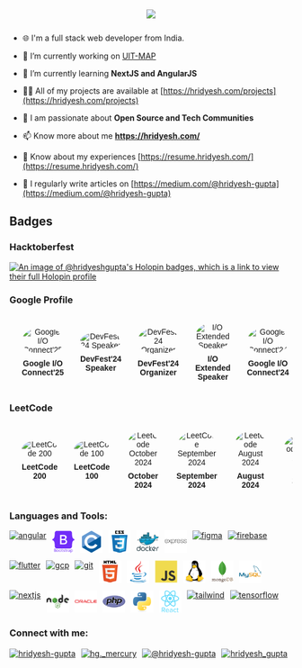 <h1 align="center">
    <img src="https://readme-typing-svg.herokuapp.com/?font=Righteous&size=35&center=true&vCenter=true&width=500&height=70&duration=4000&lines=Hi+There!+👋;+I'm+Hridyesh+Gupta!;" />
</h1>


- 🌐 I'm a full stack web developer from India.
  
- 🔭 I’m currently working on [UIT-MAP](uitmap.com)

- 🌱 I’m currently learning **NextJS and AngularJS**

- 👨‍💻 All of my projects are available at [https://hridyesh.com/projects](https://hridyesh.com/projects)

- 💬 I am passionate about **Open Source and Tech Communities**

- 📫 Know more about me **https://hridyesh.com/**

- 📄 Know about my experiences [https://resume.hridyesh.com/](https://resume.hridyesh.com/)

- 📝 I regularly write articles on [https://medium.com/@hridyesh-gupta](https://medium.com/@hridyesh-gupta)

## Badges

### Hacktoberfest

[![An image of @hridyeshgupta's Holopin badges, which is a link to view their full Holopin profile](https://holopin.me/hridyeshgupta)](https://holopin.io/@hridyeshgupta)

### Google Profile
<div align="center" style="font-family: Arial, sans-serif; margin-top: 20px;">
  <a href="https://g.dev/hridyesh" style="text-decoration: none; color: inherit;">
    <table style="border-collapse: separate; border-spacing: 15px 10px;">
      <tr>
          <td align="center">
          <img src="https://developers.google.com/static/profile/badges/events/io/2025/registered/badge.svg" 
               alt="Google I/O Connect'25" 
               style="width: 120px; height: 120px; border-radius: 50%;">
          <div style="margin-top: 8px; font-weight: bold; font-size: 14px;">Google I/O Connect'25</div>
        </td>
        <td align="center">
          <img src="https://developers.google.com/static/profile/badges/events/community/devfest/2024/speaker/badge.svg" 
               alt="DevFest'24 Speaker" 
               style="width: 120px; height: 120px; border-radius: 50%;">
          <div style="margin-top: 8px; font-weight: bold; font-size: 14px;">DevFest'24 Speaker</div>
        </td>
          <td align="center">
          <img src="https://developers.google.com/static/profile/badges/events/community/devfest/2024/organizer/badge.svg" 
               alt="DevFest'24 Organizer" 
               style="width: 120px; height: 120px; border-radius: 50%;">
          <div style="margin-top: 8px; font-weight: bold; font-size: 14px;">DevFest'24 Organizer</div>
        </td>
        <td align="center">
          <img src="https://developers.google.com/static/profile/badges/community/extended/speaker/badge.svg" 
               alt="I/O Extended Speaker" 
               style="width: 120px; height: 120px; border-radius: 50%;">
          <div style="margin-top: 8px; font-weight: bold; font-size: 14px;">I/O Extended Speaker</div>
        </td>
        <td align="center">
          <img src="https://developers.google.com/static/profile/badges/events/io/2024/connect/bengaluru/badge.svg" 
               alt="Google I/O Connect'24" 
               style="width: 120px; height: 120px; border-radius: 50%;">
          <div style="margin-top: 8px; font-weight: bold; font-size: 14px;">Google I/O Connect'24</div>
        </td>
        <td align="center">
          <img src="https://developers.google.com/static/profile/badges/events/community/iwd/2024/badge.svg" 
               alt="WTM Event Organizer" 
               style="width: 120px; height: 120px; border-radius: 50%;">
          <div style="margin-top: 8px; font-weight: bold; font-size: 14px;">WTM Event Organizer</div>
        </td>
        <td align="center">
          <img src="https://developers.google.com/static/profile/badges/events/community/solution-challenge/2024/registered/badge.svg" 
               alt="Solution Challenge'24" 
               style="width: 120px; height: 120px; border-radius: 50%;">
          <div style="margin-top: 8px; font-weight: bold; font-size: 14px;">Solution Challenge'24</div>
        </td>
        <td align="center">
          <img src="https://developers.google.com/static/profile/badges/events/community/devfest/2023/attendee/badge.svg" 
               alt="DevFest'23 Organizer" 
               style="width: 120px; height: 120px; border-radius: 50%;">
          <div style="margin-top: 8px; font-weight: bold; font-size: 14px;">DevFest'23 Organizer</div>
        </td>
        <td align="center">
          <img src="https://developers.google.com/static/profile/badges/community/innovators/cloud/2021_member/badge.svg" 
               alt="Google Cloud Innovator" 
               style="width: 120px; height: 120px; border-radius: 50%;">
          <div style="margin-top: 8px; font-weight: bold; font-size: 14px;">Google Cloud Innovator</div>
        </td>
        <td align="center">
          <img src="https://developers.google.com/static/profile/badges/playlists/gdsc/gdsc-leads/badge.svg" 
               alt="GDSC Lead-UIT'23" 
               style="width: 160px !important; height: 120px; border-radius: 50%;">
          <div style="margin-top: 8px; font-weight: bold; font-size: 14px;">GDSC Lead'23</div>
        </td>
      </tr>
    </table>
  </a>
</div>

### LeetCode

<div align="center" style="font-family: Arial, sans-serif; margin-top: 20px;">
  <a href="https://leetcode.com/u/Hridyesh_Gupta/" style="text-decoration: none; color: inherit;">
    <table style="border-collapse: separate; border-spacing: 15px 10px;">
      <tr>
        <td align="center">
          <img src="https://assets.leetcode.com/static_assets/marketing/2024-200.gif" 
               alt="LeetCode 200" 
               style="width: 100px; height: 100px; border-radius: 50%; cursor: pointer;">
          <div style="margin-top: 8px; font-weight: bold; font-size: 14px;">LeetCode 200</div>
        </td>
        <td align="center">
          <img src="https://assets.leetcode.com/static_assets/marketing/2024-100-new.gif" 
               alt="LeetCode 100" 
               style="width: 100px; height: 100px; border-radius: 50%; cursor: pointer;">
          <div style="margin-top: 8px; font-weight: bold; font-size: 14px;">LeetCode 100</div>
        </td>
        <td align="center">
          <img src="https://leetcode.com/static/images/badges/2024/gif/2024-10.gif" 
               alt="LeetCode October 2024" 
               style="width: 100px; height: 100px; border-radius: 50%; cursor: pointer;">
          <div style="margin-top: 8px; font-weight: bold; font-size: 14px;">October 2024</div>
        </td>
        <td align="center">
          <img src="https://leetcode.com/static/images/badges/2024/gif/2024-09.gif" 
               alt="LeetCode September 2024" 
               style="width: 100px; height: 100px; border-radius: 50%; cursor: pointer;">
          <div style="margin-top: 8px; font-weight: bold; font-size: 14px;">September 2024</div>
        </td>
        <td align="center">
          <img src="https://leetcode.com/static/images/badges/2024/gif/2024-08.gif" 
               alt="LeetCode August 2024" 
               style="width: 100px; height: 100px; border-radius: 50%; cursor: pointer;">
          <div style="margin-top: 8px; font-weight: bold; font-size: 14px;">August 2024</div>
        </td>
        <td align="center">
          <img src="https://leetcode.com/static/images/badges/2024/gif/2024-07.gif" 
               alt="LeetCode July 2024" 
               style="width: 100px; height: 100px; border-radius: 50%; cursor: pointer;">
          <div style="margin-top: 8px; font-weight: bold; font-size: 14px;">July 2024</div>
        </td>
        <td align="center">
          <img src="https://assets.leetcode.com/static_assets/marketing/2024-50.gif" 
               alt="LeetCode 50" 
               style="width: 100px; height: 100px; border-radius: 50%; cursor: pointer;">
          <div style="margin-top: 8px; font-weight: bold; font-size: 14px;">LeetCode 50</div>
        </td>
      </tr>
    </table>
  </a>
</div>

<h3 align="left">Languages and Tools:</h3>
<p align="left" style="display: flex; flex-wrap: wrap; gap: 10px;">
  <a href="https://angular.io" target="_blank" rel="noreferrer">
    <img src="https://angular.io/assets/images/logos/angular/angular.svg" alt="angular" width="40" height="40"/>
  </a>
  <a href="https://getbootstrap.com" target="_blank" rel="noreferrer">
    <img src="https://raw.githubusercontent.com/devicons/devicon/master/icons/bootstrap/bootstrap-plain-wordmark.svg" alt="bootstrap" width="40" height="40"/>
  </a>
  <a href="https://www.cprogramming.com/" target="_blank" rel="noreferrer">
    <img src="https://raw.githubusercontent.com/devicons/devicon/master/icons/c/c-original.svg" alt="c" width="40" height="40"/>
  </a>
  <a href="https://www.w3schools.com/css/" target="_blank" rel="noreferrer">
    <img src="https://raw.githubusercontent.com/devicons/devicon/master/icons/css3/css3-original-wordmark.svg" alt="css3" width="40" height="40"/>
  </a>
  <a href="https://www.docker.com/" target="_blank" rel="noreferrer">
    <img src="https://raw.githubusercontent.com/devicons/devicon/master/icons/docker/docker-original-wordmark.svg" alt="docker" width="40" height="40"/>
  </a>
  <a href="https://expressjs.com" target="_blank" rel="noreferrer">
    <img src="https://raw.githubusercontent.com/devicons/devicon/master/icons/express/express-original-wordmark.svg" alt="express" width="40" height="40"/>
  </a>
  <a href="https://www.figma.com/" target="_blank" rel="noreferrer">
    <img src="https://www.vectorlogo.zone/logos/figma/figma-icon.svg" alt="figma" width="40" height="40"/>
  </a>
  <a href="https://firebase.google.com/" target="_blank" rel="noreferrer">
    <img src="https://www.vectorlogo.zone/logos/firebase/firebase-icon.svg" alt="firebase" width="40" height="40"/>
  </a>
  <a href="https://flutter.dev" target="_blank" rel="noreferrer">
    <img src="https://www.vectorlogo.zone/logos/flutterio/flutterio-icon.svg" alt="flutter" width="40" height="40"/>
  </a>
  <a href="https://cloud.google.com" target="_blank" rel="noreferrer">
    <img src="https://www.vectorlogo.zone/logos/google_cloud/google_cloud-icon.svg" alt="gcp" width="40" height="40"/>
  </a>
  <a href="https://git-scm.com/" target="_blank" rel="noreferrer">
    <img src="https://www.vectorlogo.zone/logos/git-scm/git-scm-icon.svg" alt="git" width="40" height="40"/>
  </a>
  <a href="https://www.w3.org/html/" target="_blank" rel="noreferrer">
    <img src="https://raw.githubusercontent.com/devicons/devicon/master/icons/html5/html5-original-wordmark.svg" alt="html5" width="40" height="40"/>
  </a>
  <a href="https://www.java.com" target="_blank" rel="noreferrer">
    <img src="https://raw.githubusercontent.com/devicons/devicon/master/icons/java/java-original.svg" alt="java" width="40" height="40"/>
  </a>
  <a href="https://developer.mozilla.org/en-US/docs/Web/JavaScript" target="_blank" rel="noreferrer">
    <img src="https://raw.githubusercontent.com/devicons/devicon/master/icons/javascript/javascript-original.svg" alt="javascript" width="40" height="40"/>
  </a>
  <a href="https://www.linux.org/" target="_blank" rel="noreferrer">
    <img src="https://raw.githubusercontent.com/devicons/devicon/master/icons/linux/linux-original.svg" alt="linux" width="40" height="40"/>
  </a>
  <a href="https://www.mongodb.com/" target="_blank" rel="noreferrer">
    <img src="https://raw.githubusercontent.com/devicons/devicon/master/icons/mongodb/mongodb-original-wordmark.svg" alt="mongodb" width="40" height="40"/>
  </a>
  <a href="https://www.mysql.com/" target="_blank" rel="noreferrer">
    <img src="https://raw.githubusercontent.com/devicons/devicon/master/icons/mysql/mysql-original-wordmark.svg" alt="mysql" width="40" height="40"/>
  </a>
  <a href="https://nextjs.org/" target="_blank" rel="noreferrer">
    <img src="https://cdn.worldvectorlogo.com/logos/nextjs-2.svg" alt="nextjs" width="40" height="40"/>
  </a>
  <a href="https://nodejs.org" target="_blank" rel="noreferrer">
    <img src="https://raw.githubusercontent.com/devicons/devicon/master/icons/nodejs/nodejs-original-wordmark.svg" alt="nodejs" width="40" height="40"/>
  </a>
  <a href="https://www.oracle.com/" target="_blank" rel="noreferrer">
    <img src="https://raw.githubusercontent.com/devicons/devicon/master/icons/oracle/oracle-original.svg" alt="oracle" width="40" height="40"/>
  </a>
  <a href="https://www.php.net" target="_blank" rel="noreferrer">
    <img src="https://raw.githubusercontent.com/devicons/devicon/master/icons/php/php-original.svg" alt="php" width="40" height="40"/>
  </a>
  <a href="https://www.python.org" target="_blank" rel="noreferrer">
    <img src="https://raw.githubusercontent.com/devicons/devicon/master/icons/python/python-original.svg" alt="python" width="40" height="40"/>
  </a>
  <a href="https://reactjs.org/" target="_blank" rel="noreferrer">
    <img src="https://raw.githubusercontent.com/devicons/devicon/master/icons/react/react-original-wordmark.svg" alt="react" width="40" height="40"/>
  </a>
  <a href="https://tailwindcss.com/" target="_blank" rel="noreferrer">
    <img src="https://www.vectorlogo.zone/logos/tailwindcss/tailwindcss-icon.svg" alt="tailwind" width="40" height="40"/>
  </a>
  <a href="https://www.tensorflow.org" target="_blank" rel="noreferrer">
    <img src="https://www.vectorlogo.zone/logos/tensorflow/tensorflow-icon.svg" alt="tensorflow" width="40" height="40"/>
  </a>
</p>

<h3 align="left">Connect with me:</h3>
<p align="left" style="display: flex; gap: 10px;">
  <a href="https://linkedin.com/in/hridyesh-gupta" target="blank">
    <img align="center" src="https://raw.githubusercontent.com/rahuldkjain/github-profile-readme-generator/master/src/images/icons/Social/linked-in-alt.svg" alt="hridyesh-gupta" height="30" width="40" />
  </a>
  <a href="https://instagram.com/hg._mercury" target="blank">
    <img align="center" src="https://raw.githubusercontent.com/rahuldkjain/github-profile-readme-generator/master/src/images/icons/Social/instagram.svg" alt="hg._mercury" height="30" width="40" />
  </a>
  <a href="https://medium.com/@hridyesh-gupta" target="blank">
    <img align="center" src="https://raw.githubusercontent.com/rahuldkjain/github-profile-readme-generator/master/src/images/icons/Social/medium.svg" alt="@hridyesh-gupta" height="30" width="40" />
  </a>
  <a href="https://www.leetcode.com/hridyesh_gupta" target="blank">
    <img align="center" src="https://raw.githubusercontent.com/rahuldkjain/github-profile-readme-generator/master/src/images/icons/Social/leet-code.svg" alt="hridyesh_gupta" height="30" width="40" />
  </a>
</p>

<!--
**hridyesh-gupta/hridyesh-gupta** is a ✨ _special_ ✨ repository because its `README.md` (this file) appears on your GitHub profile.

Here are some ideas to get you started:

- 🔭 I’m currently working on ...
- 🌱 I’m currently learning ...
- 👯 I’m looking to collaborate on ...
- 🤔 I’m looking for help with ...
- 💬 Ask me about ...
- 📫 How to reach me: ...
- 😄 Pronouns: ...
- ⚡ Fun fact: ...
-->
